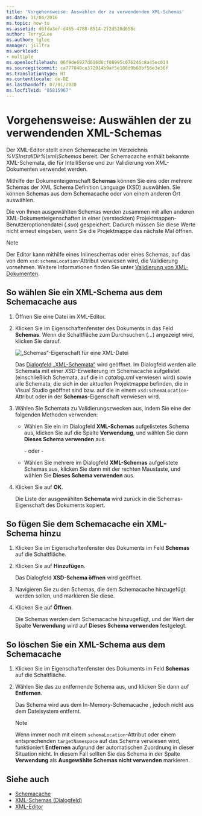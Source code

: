```yaml
---
title: 'Vorgehensweise: Auswählen der zu verwendenden XML-Schemas'
ms.date: 11/04/2016
ms.topic: how-to
ms.assetid: d6fda3ef-d465-4788-8514-2f2d528d658c
author: TerryGLee
ms.author: tglee
manager: jillfra
ms.workload:
- multiple
ms.openlocfilehash: 06f9de6927d616d6cf08995c076246c8a45ec014
ms.sourcegitcommit: ca777040ca372014b9af5e188d9b60bf56e3e36f
ms.translationtype: HT
ms.contentlocale: de-DE
ms.lasthandoff: 07/01/2020
ms.locfileid: "85815967"
---
```

# <a name="how-to-select-the-xml-schemas-to-use"></a>Vorgehensweise: Auswählen der zu verwendenden XML-Schemas

Der XML-Editor stellt einen Schemacache im Verzeichnis *%VSInstallDir%\xml\Schemas* bereit. Der Schemacache enthält bekannte XML-Schemata, die für IntelliSense und zur Validierung von XML-Dokumenten verwendet werden.

Mithilfe der Dokumenteigenschaft **Schemas** können Sie eins oder mehrere Schemas der XML Schema Definition Language (XSD) auswählen. Sie können Schemas aus dem Schemacache oder von einem anderen Ort auswählen.

Die von Ihnen ausgewählten Schemas werden zusammen mit allen anderen XML-Dokumenteigenschaften in einer (versteckten) Projektmappen-Benutzeroptionendatei (.*suo*) gespeichert. Dadurch müssen Sie diese Werte nicht erneut eingeben, wenn Sie die Projektmappe das nächste Mal öffnen.

> [!NOTE]
> Der Editor kann mithilfe eines Inlineschemas oder eines Schemas, auf das von dem `xsd:schemaLocation`-Attribut verwiesen wird, die Validierung vornehmen. Weitere Informationen finden Sie unter [Validierung von XML-Dokumenten](../xml-tools/xml-document-validation.md).

## <a name="to-select-an-xml-schema-from-the-schema-cache"></a>So wählen Sie ein XML-Schema aus dem Schemacache aus

1. Öffnen Sie eine Datei im XML-Editor.

2. Klicken Sie im Eigenschaftenfenster des Dokuments in das Feld **Schemas**. Wenn die Schaltfläche zum Durchsuchen (...) angezeigt wird, klicken Sie darauf.

   ![„Schemas“-Eigenschaft für eine XML-Datei](media/properties-schemas.png)

   Das [Dialogfeld „XML-Schemata“](xml-schemas-dialog-box.md) wird geöffnet. Im Dialogfeld werden alle Schemata mit einer *XSD*-Erweiterung im Schemacache aufgelistet (einschließlich Schemata, auf die in *catalog.xml* verwiesen wird) sowie alle Schemata, die sich in der aktuellen Projektmappe befinden, die in Visual Studio geöffnet sind bzw. auf die in einem `xsd:schemaLocation`-Attribut oder in der **Schemas**-Eigenschaft verwiesen wird.

3. Wählen Sie Schemata zu Validierungszwecken aus, indem Sie eine der folgenden Methoden verwenden:

   - Wählen Sie ein im Dialogfeld **XML-Schemas** aufgelistetes Schema aus, klicken Sie auf die Spalte **Verwendung**, und wählen Sie dann **Dieses Schema verwenden** aus.

     - oder -

   - Wählen Sie mehrere im Dialogfeld **XML-Schemas** aufgelistete Schemas aus, klicken Sie dann mit der rechten Maustaste, und wählen Sie **Dieses Schema verwenden** aus.

4. Klicken Sie auf **OK**.

   Die Liste der ausgewählten **Schemata** wird zurück in die Schemas-Eigenschaft des Dokuments kopiert.

## <a name="to-add-an-xml-schema-to-the-schema-cache"></a>So fügen Sie dem Schemacache ein XML-Schema hinzu

1. Klicken Sie im Eigenschaftenfenster des Dokuments im Feld **Schemas** auf die Schaltfläche.

2. Klicken Sie auf **Hinzufügen**.

   Das Dialogfeld **XSD-Schema öffnen** wird geöffnet.

3. Navigieren Sie zu den Schemas, die dem Schemacache hinzugefügt werden sollen, und markieren Sie diese.

4. Klicken Sie auf **Öffnen**.

   Die Schemas werden dem Schemacache hinzugefügt, und der Wert der Spalte **Verwendung** wird auf **Dieses Schema verwenden** festgelegt.

## <a name="to-delete-an-xml-schema-from-the-schema-cache"></a>So löschen Sie ein XML-Schema aus dem Schemacache

1. Klicken Sie im Eigenschaftenfenster des Dokuments im Feld **Schemas** auf die Schaltfläche.

2. Wählen Sie das zu entfernende Schema aus, und klicken Sie dann auf **Entfernen**.

   Das Schema wird aus dem In-Memory-Schemacache , jedoch nicht aus dem Dateisystem entfernt.

   > [!NOTE]
   > Wenn immer noch mit einem `schemaLocation`-Attribut oder einem entsprechenden `targetNamespace` auf das Schema verwiesen wird, funktioniert **Entfernen** aufgrund der automatischen Zuordnung in dieser Situation nicht. In diesem Fall sollten Sie das Schema in der Spalte **Verwendung** als **Ausgewählte Schemas nicht verwenden** markieren.

## <a name="see-also"></a>Siehe auch

- [Schemacache](../xml-tools/schema-cache.md)
- [XML-Schemas (Dialogfeld)](../xml-tools/xml-schemas-dialog-box.md)
- [XML-Editor](../xml-tools/xml-editor.md)
